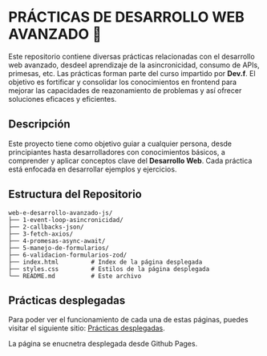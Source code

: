 # PRÁCTICAS DE DESARROLLO WEB AVANZADO 🚀

Este repositorio contiene diversas prácticas relacionadas con el desarrollo web avanzado, desdeel aprendizaje de la asincronicidad, consumo de APIs, primesas, etc.
Las prácticas forman parte del curso impartido por **Dev.f**. El objetivo es fortificar y consolidar los conocimientos en frontend para mejorar las capacidades de reazonamiento de problemas y así ofrecer soluciones eficaces y eficientes.

## Descripción

Este proyecto tiene como objetivo guiar a cualquier persona, desde principiantes hasta desarrolladores con conocimientos básicos, a comprender y aplicar conceptos clave del **Desarrollo Web**. Cada práctica está enfocada en desarrollar ejemplos y ejercicios.

## Estructura del Repositorio

```plaintext
web-e-desarrollo-avanzado-js/
├── 1-event-loop-asincronicidad/         
├── 2-callbacks-json/        
├── 3-fetch-axios/        
├── 4-promesas-async-await/        
├── 5-manejo-de-formularios/        
├── 6-validacion-formularios-zod/        
├── index.html         # Index de la página desplegada
├── styles.css         # Estilos de la página desplegada
└── README.md          # Este archivo
```

## Prácticas desplegadas

Para poder ver el funcionamiento de cada una de estas páginas, puedes visitar el siguiente sitio: [Prácticas desplegadas](link).

La página se enucnetra desplegada desde Github Pages.

